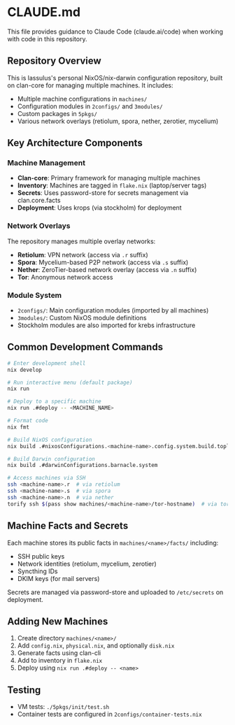 # CLAUDE.md

This file provides guidance to Claude Code (claude.ai/code) when working with code in this repository.

## Repository Overview

This is lassulus's personal NixOS/nix-darwin configuration repository, built on clan-core for managing multiple machines. It includes:
- Multiple machine configurations in `machines/`
- Configuration modules in `2configs/` and `3modules/`
- Custom packages in `5pkgs/`
- Various network overlays (retiolum, spora, nether, zerotier, mycelium)

## Key Architecture Components

### Machine Management
- **Clan-core**: Primary framework for managing multiple machines
- **Inventory**: Machines are tagged in `flake.nix` (laptop/server tags)
- **Secrets**: Uses password-store for secrets management via clan.core.facts
- **Deployment**: Uses krops (via stockholm) for deployment

### Network Overlays
The repository manages multiple overlay networks:
- **Retiolum**: VPN network (access via `.r` suffix)
- **Spora**: Mycelium-based P2P network (access via `.s` suffix)  
- **Nether**: ZeroTier-based network overlay (access via `.n` suffix)
- **Tor**: Anonymous network access

### Module System
- `2configs/`: Main configuration modules (imported by all machines)
- `3modules/`: Custom NixOS module definitions
- Stockholm modules are also imported for krebs infrastructure

## Common Development Commands

```bash
# Enter development shell
nix develop

# Run interactive menu (default package)
nix run

# Deploy to a specific machine
nix run .#deploy -- <MACHINE_NAME>

# Format code
nix fmt

# Build NixOS configuration
nix build .#nixosConfigurations.<machine-name>.config.system.build.toplevel

# Build Darwin configuration
nix build .#darwinConfigurations.barnacle.system

# Access machines via SSH
ssh <machine-name>.r  # via retiolum
ssh <machine-name>.s  # via spora
ssh <machine-name>.n  # via nether
torify ssh $(pass show machines/<machine-name>/tor-hostname)  # via tor
```

## Machine Facts and Secrets

Each machine stores its public facts in `machines/<name>/facts/` including:
- SSH public keys
- Network identities (retiolum, mycelium, zerotier)
- Syncthing IDs
- DKIM keys (for mail servers)

Secrets are managed via password-store and uploaded to `/etc/secrets` on deployment.

## Adding New Machines

1. Create directory `machines/<name>/`
2. Add `config.nix`, `physical.nix`, and optionally `disk.nix`
3. Generate facts using clan-cli
4. Add to inventory in `flake.nix`
5. Deploy using `nix run .#deploy -- <name>`

## Testing

- VM tests: `./5pkgs/init/test.sh`
- Container tests are configured in `2configs/container-tests.nix`